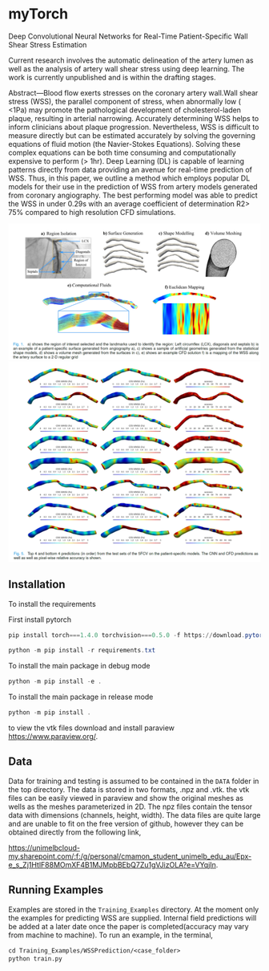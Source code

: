 # myTorch

Deep Convolutional Neural Networks for Real-Time Patient-Specific Wall Shear Stress
Estimation

Current research involves the automatic delineation of the artery lumen as well as
the analysis of artery wall shear stress using deep learning. The work is currently
unpublished and is within the drafting stages.

Abstract—Blood flow exerts stresses on the coronary artery wall.Wall shear stress
(WSS), the parallel component of stress, when abnormally low ( <1Pa) may promote the
pathological development of cholesterol-laden plaque, resulting in arterial
narrowing. Accurately determining WSS helps to inform clinicians about plaque
progression. Nevertheless, WSS is difficult to measure directly but can be estimated
accurately by solving the governing equations of fluid motion (the Navier-Stokes
Equations). Solving these complex equations can be both time consuming and
computationally expensive to perform (> 1hr). Deep Learning (DL) is capable of
learning patterns directly from data providing an avenue for real-time prediction of
WSS. Thus, in this paper, we outline a method which employs popular DL models for
their use in the prediction of WSS from artery models generated from coronary
angiography. The best performing model was able to predict the WSS in under 0.29s
with an average coefficient of determination R2> 75% compared to high resolution CFD
simulations.

![alt](./Images/pipeline.PNG)
![alt](./Images/predictions.PNG)

Installation
------------

To install the requirements

First install pytorch

````powershell
pip install torch===1.4.0 torchvision===0.5.0 -f https://download.pytorch.org/whl/torch_stable.html
````

````powershell
python -m pip install -r requirements.txt
````

To install the main package in debug mode

````powershell
python -m pip install -e .
````

To install the main package in release mode

````powershell
python -m pip install .
````

to view the vtk files download and install paraview https://www.paraview.org/.

Data
----

Data for training and testing is assumed to be contained in the `DATA` folder in the top directory. The data is stored in two formats, .npz and .vtk. the vtk files can be easily viewed in paraview and show the original meshes as wells as the meshes parameterized in 2D. The npz files contain the tensor data with dimensions (channels, height, width). The data files are quite large and are unable to fit on the free version of github, however they can be obtained directly from the following link,

https://unimelbcloud-my.sharepoint.com/:f:/g/personal/cmamon_student_unimelb_edu_au/Epx-e_s_Zj1HtlF88MOmXF4B1MJMpbBEbQ7Zu1gVJizOLA?e=VYqjIn.

Running Examples
----------------

Examples are stored in the `Training_Examples` directory. At the moment only the examples for predicting WSS are supplied. Internal field predictions will be added at a later date once the paper is completed(accuracy may vary from machine to machine). To run an example, in the terminal,

````
cd Training_Examples/WSSPrediction/<case_folder>
python train.py
````
